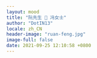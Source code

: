 ```yaml
---
layout: mood
title: "阮先生 💖 冯女士"
author: "DotIN13"
locale: zh_CN
header-image: "ruan-feng.jpg"
image-full: false
date: 2021-09-25 12:10:58 +0800
---
```


